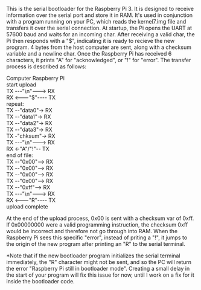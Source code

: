 This is the serial bootloader for the Raspberry Pi 3. It is designed to receive information over the serial port and store it in RAM. It's used in conjunction with a program running on your PC, which reads the kernel7.img file and transfers it over the serial connection. At startup, the Pi opens the UART at 57600 baud and waits for an incoming char. After receiving a valid char, the Pi then responds with a "$", indicating it is ready to recieve the new program. 4 bytes from the host computer are sent, along with a checksum variable and a newline char. Once the Raspberry Pi has received 6 characters, it prints "A" for "acknowledged", or "!" for "error". The transfer process is described as follows:

Computer			Raspberry Pi  
		start upload  
	TX	---"\n"--->		RX  
	RX	<---"$"----		TX  
		repeat:  
	TX	--"data0"->		RX  
	TX	--"data1"->		RX  
	TX	--"data2"->		RX  
	TX	--"data3"->		RX  
	TX	-"chksum"->		RX  
	TX	---"\n"--->		RX  
	RX	<-"A"/"!"--		TX  
		end of file:  
	TX	--"0x00"-->		RX  
	TX	--"0x00"-->		RX  
	TX	--"0x00"-->		RX  
	TX	--"0x00"-->		RX  
	TX	--"0xff"-->		RX  
	TX	---"\n"--->		RX  
	RX  <---"R"----		TX  
		upload complete  
		
At the end of the upload process, 0x00 is sent with a checksum var of 0xff. If 0x00000000 were a valid programming instruction, the checksum 0xff would be incorrect and therefore not go through into RAM. When the Raspberry Pi sees this specific "error", instead of priting a "!", it jumps to the origin of the new program after printing an "R" to the serial terminal.

*Note that if the new bootloader program initializes the serial terminal immediately, the "R" character might not be sent, and so the PC will return the error "Raspberry Pi still in bootloader mode". Creating a small delay in the start of your program will fix this issue for now, until I work on a fix for it inside the bootloader code.
